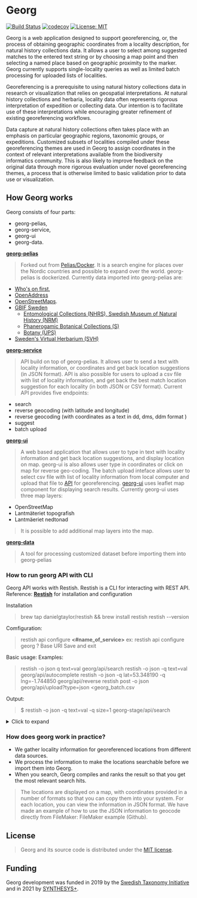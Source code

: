 # Georg

[![Build Status](https://travis-ci.com/Naturhistoriska/Georg.svg?branch=master)](https://travis-ci.com/Naturhistoriska/Georg)
[![codecov](https://codecov.io/gh/Naturhistoriska/Georg/branch/master/graph/badge.svg)](https://codecov.io/gh/Naturhistoriska/Georg)
[![License: MIT](https://img.shields.io/badge/License-MIT-yellow.svg)](https://opensource.org/licenses/MIT)

Georg is a web application designed to support georeferencing, or, the process of obtaining geographic coordinates from a locality description, for natural history collections data. It allows a user to select among suggested matches to the entered text string or by choosing a map point and then selecting a named place based on geographic proximity to the marker. Georg currently supports single-locality queries as well as limited batch processing for uploaded lists of localities.

Georeferencing is a prerequisite to using natural history collections data in research or visualization that relies on geospatial interpretations. At natural history collections and herbaria, locality data often represents rigorous interpretation  of expedition or collecting data. Our intention is to facilitate use of these interpretations while encouraging greater refinement of existing georeferencing workflows.

Data capture at natural history collections often takes place with an emphasis on particular geographic regions, taxonomic groups, or expeditions. Customized subsets of localities compiled under these georeferencing themes are used in Georg to assign coordinates in the context of relevant interpretations available from the biodiversity informatics community. This is also likely to improve feedback on the original data through more rigorous evaluation under novel georeferencing themes, a process that is otherwise limited to basic validation prior to data use or visualization.

## How Georg works
 
Georg consists of four parts:

* georg-pelias,
* georg-service,
* georg-ui
* georg-data.

**[georg-pelias](https://github.com/Naturhistoriska/georg-pelias.git)**

> Forked out from [Pelias/Docker](https://github.com/pelias/docker.git). It is a search engine for places over the Nordic countries and possible to expand over the world. georg-pelias is dockerized. Currently data imported into georg-pelias are:

* [Who's on first](https://whosonfirst.org/),
* [OpenAddress](https://openaddresses.io/)
* [OpenStreetMaps](https://www.openstreetmap.org/#map=4/62.99/17.64).
* [GBIF Sweden](http://www.gbif.se/ipt/)
  * [Entomological Collections (NHRS), Swedish Museum of Natural History (NRM)](<(https://doi.org/10.15468/fpzyjx)>)
  * [Phanerogamic Botanical Collections (S)](<(https://doi.org/10.15468/yo3mmu)>)
  * [Botany (UPS)](https://doi.org/10.15468/ufmslw)
* [Sweden's Virtual Herbarium (SVH)](https://github.com/mossnisse/Virtuella-Herbariet)

**[georg-service](https://github.com/Naturhistoriska/Georg/tree/master/georg-backend)**

> API build on top of georg-pelias. It allows user to send a text with locality information, or coordinates and get back location suggestions (in JSON format). API is also possible for users to upload a csv file with list of locality information, and get back the best match location suggestion for each locality (in both JSON or CSV format).
> Current API provides five endpoints:

* search
* reverse geocoding (with latitude and longitude)
* reverse geocoding (with coordinates as a text in dd, dms, ddm format )
* suggest
* batch upload

**[georg-ui](https://github.com/Naturhistoriska/Georg/tree/master/georg-ui)**

> A web based application that allows user to type in text with locality information and get back location suggestions, and display location on map. georg-ui is also allows user type in coordinates or click on map for reverse geo-coding. The batch upload inteface allows user to select csv file with list of locality information from local computer and upload that file to [API](https://georg.nrm.se/swagger-ui/index.html?url=/api/swagger.json) for georeferencing. [georg-ui](https://github.com/Naturhistoriska/Georg/tree/master/georg-ui) uses leaflet map component for displaying search results. Currently georg-ui uses three map layers:

* OpenStreetMap
* Lantmäteriet topografish
* Lantmäeriet nedtonad
> It is possible to add additional map layers into the map.

**[georg-data](https://github.com/Naturhistoriska/georg-data)**

> A tool for processing customized dataset before importing them into georg-pelias

### How to run georg API with CLI
Georg API works with Restish. Restish is a CLI for interacting with REST API.
Reference: **[Restish](https://rest.sh/#/guide?id=guide)** for installation and configuration

Installation
> brew tap danielgtaylor/restish && brew install restish
restish --version

Comfiguration:
>restish api configure **<#name_of_service>**
ex: restish api configure georg
? Base URI **<type in url>**
Save and exit

Basic usage:
Examples:
> restish -o json q text=val georg/api/search
restish -o json -q text=val georg/api/autocomplete
restish -o json -q lat=53.348190 -q lng=-1.744850 georg/api/reverse
restish post -o json georg/api/upload?type=json <georg_batch.csv

Output:
> $ restish -o json -q text=val -q size=1 georg-stage/api/search

<details>
  <summary>Click to expand</summary>

```{
  "body": {
    "bbox": [
      -2.693038,
      53.72626,
      -2.693038,
      53.72626
    ],
    "features": [
      {
        "geometry": {
          "coordinates": [
            -2.693038,
            53.72626
          ],
          "type": "Point"
        },
        "properties": {
          "accuracy": "point",
          "addendum": {
            "osm": {
              "phone": "+44 1772 313001",
              "website": "https://www.vjhughesoptometrist.co.uk/",
              "wheelchair": "limited"
            }
          },
          "confidence": 1,
          "coordinates": {
            "dd": [
              "53.726260",
              "-2.693038"
            ],
            "ddm": [
              "53°43.576' N",
              "2°41.582' W"
            ],
            "dms": [
              "53°43'34.5\" N",
              "2°41'34.9\" W"
            ],
            "rt90": [
              "6115236",
              "285694"
            ],
            "sweref99": [
              "6099636",
              "-661542"
            ]
          },
          "country": "United Kingdom",
          "country_a": "GBR",
          "country_gid": "whosonfirst:country:85633159",
          "county": "Lancashire",
          "county_a": "LAN",
          "county_gid": "whosonfirst:county:1360698817",
          "gid": "openstreetmap:venue:node/6207526900",
          "housenumber": "15",
          "id": "node/6207526900",
          "label": "Val Hughes, Farington, England, United Kingdom",
          "layer": "venue",
          "localadmin": "Farington",
          "localadmin_gid": "whosonfirst:localadmin:404434425",
          "locality": "Farington",
          "locality_gid": "whosonfirst:locality:1360755763",
          "macroregion": "England",
          "macroregion_gid": "whosonfirst:macroregion:404227469",
          "match_type": "exact",
          "name": "Val Hughes",
          "postalcode": "PR5 5RU",
          "region": "Lancashire",
          "region_gid": "whosonfirst:region:1360698567",
          "source": "openstreetmap",
          "source_id": "node/6207526900",
          "street": "Hope Terrace"
        },
        "type": "Feature"
      }
    ],
    "geocoding": {
      "attribution": "http://api:4000/attribution",
      "engine": {
        "author": "Mapzen",
        "name": "Pelias",
        "version": "1.0"
      },
      "query": {
        "lang": {
          "defaulted": true,
          "iso6391": "en",
          "iso6393": "eng",
          "name": "English",
          "via": "default"
        },
        "layers": [
          "venue",
          "street",
          "country",
          "macroregion",
          "region",
          "county",
          "localadmin",
          "locality",
          "borough",
          "neighbourhood",
          "continent",
          "empire",
          "dependency",
          "macrocounty",
          "macrohood",
          "microhood",
          "disputed",
          "postalcode",
          "ocean",
          "marinearea"
        ],
        "parsed_text": {
          "subject": "val*"
        },
        "parser": "pelias",
        "private": false,
        "querySize": 20,
        "size": 1,
        "text": "val*"
      },
      "timestamp": 1622532827308,
      "version": "0.2",
      "warnings": [
        "performance optimization: excluding 'address' layer"
      ]
    },
    "type": "FeatureCollection"
  },
  "headers": {
    "Access-Control-Allow-Origin": "*",
    "Content-Length": "1970",
    "Content-Type": "application/json",
    "Date": "Tue, 01 Jun 2021 07:33:47 GMT",
    "Server": "nginx/1.13.10",
    "Strict-Transport-Security": "max-age=31536000"
  },
  "links": {},
  "proto": "HTTP/2.0",
  "status": 200
}
```
</details>


### How does georg work in practice?

* We gather locality information for georeferenced locations from different data sources.
* We process the information to make the locations searchable before we import them into Georg.
* When you search, Georg compiles and ranks the result so that you get the most relevant search hits.

> The locations are displayed on a map, with coordinates provided in a number of formats so that you can copy them into your system.
> For each location, you can view the information in JSON format. We have made an example of how to use the JSON information to geocode directly from FileMaker: FileMaker example (Github).

## License

> Georg and its source code is distributed under the [MIT license](https://choosealicense.com/licenses/mit/).

## Funding
Georg development was funded in 2019 by the [Swedish Taxonomy Initiative](https://www.artdatabanken.se/en/verksamhet/svenska-artprojektet/) and in 2021 by [SYNTHESYS+](https://www.synthesys.info).
